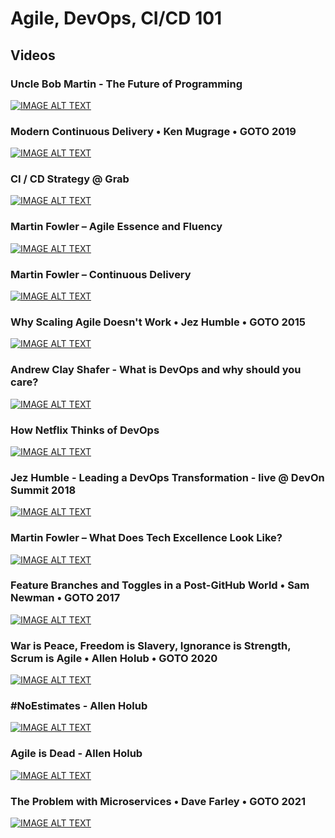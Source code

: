 # Agile, DevOps, CI/CD 101

## Videos

### Uncle Bob Martin - The Future of Programming
[![IMAGE ALT TEXT](http://img.youtube.com/vi/ecIWPzGEbFc/0.jpg)](https://www.youtube.com/watch?v=ecIWPzGEbFc "Uncle Bob Martin - The Future of Programming")


### Modern Continuous Delivery • Ken Mugrage • GOTO 2019
[![IMAGE ALT TEXT](http://img.youtube.com/vi/w008iz_UwDk/0.jpg)](https://www.youtube.com/watch?v=w008iz_UwDk "Modern Continuous Delivery • Ken Mugrage • GOTO 2019")


### CI / CD Strategy @ Grab
[![IMAGE ALT TEXT](http://img.youtube.com/vi/4RNvrg67wns/0.jpg)](https://www.youtube.com/watch?v=4RNvrg67wns&t=348s "CI / CD Strategy @ Grab")


### Martin Fowler – Agile Essence and Fluency
[![IMAGE ALT TEXT](http://img.youtube.com/vi/URlnxbaHhTs/0.jpg)](https://www.youtube.com/watch?v=URlnxbaHhTs&t=699s "Martin Fowler – Agile Essence and Fluency")


### Martin Fowler – Continuous Delivery
[![IMAGE ALT TEXT](http://img.youtube.com/vi/aoMfbgF2D_4/0.jpg)](https://www.youtube.com/watch?v=aoMfbgF2D_4&t=898s "Martin Fowler – Continuous Delivery")


### Why Scaling Agile Doesn't Work • Jez Humble • GOTO 2015
[![IMAGE ALT TEXT](http://img.youtube.com/vi/2zYxWEZ0gYg/0.jpg)](https://www.youtube.com/watch?v=2zYxWEZ0gYg&t=2319s "Why Scaling Agile Doesn't Work • Jez Humble • GOTO 2015")


### Andrew Clay Shafer - What is DevOps and why should you care?
[![IMAGE ALT TEXT](http://img.youtube.com/vi/SrmLySIUvpQ/0.jpg)](https://www.youtube.com/watch?v=SrmLySIUvpQ&t=13s "Andrew Clay Shafer - What is DevOps and why should you care?")


### How Netflix Thinks of DevOps
[![IMAGE ALT TEXT](http://img.youtube.com/vi/UTKIT6STSVM/0.jpg)](https://www.youtube.com/watch?v=UTKIT6STSVM&t=954s "How Netflix Thinks of DevOps")


### Jez Humble - Leading a DevOps Transformation - live @ DevOn Summit 2018
[![IMAGE ALT TEXT](http://img.youtube.com/vi/7anxCh-gUWo/0.jpg)](https://www.youtube.com/watch?v=7anxCh-gUWo&t=1s "Jez Humble - Leading a DevOps Transformation - live @ DevOn Summit 2018")


### Martin Fowler – What Does Tech Excellence Look Like?
[![IMAGE ALT TEXT](http://img.youtube.com/vi/Avs70dZ3Vlk/0.jpg)](https://www.youtube.com/watch?v=Avs70dZ3Vlk&t=1142s "Martin Fowler – What Does Tech Excellence Look Like?")


### Feature Branches and Toggles in a Post-GitHub World • Sam Newman • GOTO 2017
[![IMAGE ALT TEXT](http://img.youtube.com/vi/lqRQYEHAtpk/0.jpg)](https://www.youtube.com/watch?v=lqRQYEHAtpk "Feature Branches and Toggles in a Post-GitHub World • Sam Newman • GOTO 2017")


### War is Peace, Freedom is Slavery, Ignorance is Strength, Scrum is Agile • Allen Holub • GOTO 2020 
[![IMAGE ALT TEXT](http://img.youtube.com/vi/F42A3R28WMU/0.jpg)](https://www.youtube.com/watch?v=F42A3R28WMU "War is Peace, Freedom is Slavery, Ignorance is Strength, Scrum is Agile • Allen Holub • GOTO 2020 ")


### #NoEstimates - Allen Holub
[![IMAGE ALT TEXT](http://img.youtube.com/vi/QVBlnCTu9MsA/0.jpg)](https://www.youtube.com/watch?v=QVBlnCTu9MsA "#NoEstimates - Allen Holub")


### Agile is Dead - Allen Holub
[![IMAGE ALT TEXT](http://img.youtube.com/vi/vSnCeJEka_s/0.jpg)](https://www.youtube.com/watch?v=vSnCeJEka_s&t=1345s "Agile is Dead - Allen Holub")


### The Problem with Microservices • Dave Farley • GOTO 2021
[![IMAGE ALT TEXT](http://img.youtube.com/vi/V3NQt5KP7EM/0.jpg)](https://www.youtube.com/watch?v=V3NQt5KP7EM "The Problem with Microservices • Dave Farley • GOTO 2021")

